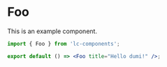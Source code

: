# Foo

This is an example component.

```jsx
import { Foo } from 'lc-components';

export default () => <Foo title="Hello dumi!" />;
```
